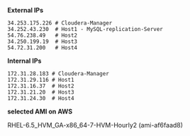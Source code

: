 **External IPs**
```
34.253.175.226 # Cloudera-Manager
34.252.43.230  # Host1 - MySQL-replication-Server
54.76.238.49   # Host2
34.250.199.19  # Host3
54.72.31.200   # Host4
```

**Internal IPs**
```
172.31.28.183 # Cloudera-Manager
172.31.29.116 # Host1
172.31.16.37  # Host2
172.31.21.20  # Host3
172.31.24.30  # Host4
```
**selected AMI on AWS**

RHEL-6.5_HVM_GA-x86_64-7-HVM-Hourly2 (ami-af6faad8)
